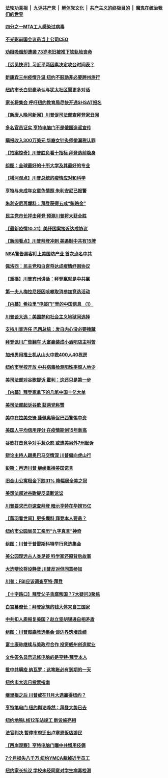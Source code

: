 

####  [法轮功真相](../../../../basic/blob/master/README.md?t=10211431) &nbsp;|&nbsp; [九评共产党](../../../../9ping.md/blob/master/README.md?t=10211431) &nbsp;|&nbsp; [解体党文化](../../../../jtdwh.md/blob/master/README.md?t=10211431)  &nbsp;|&nbsp; [共产主义的终极目的](../../../../gczydzjmd.md/blob/master/README.md?t=10211431) &nbsp;|&nbsp; [魔鬼在统治我们的世界](../../../../mgztzwmdsj.md/blob/master/README.md?t=10211431) 

#### [四分之一MTA工人感染过病毒](../pages/nsc412/n12490519.md?t=10211431) 

#### [不光彩前国会议员当上公司CEO](../pages/nsc412/n12490522.md?t=10211431) 

#### [劝阻吸烟却遭袭 73岁老妇被推下铁轨险丧命](../pages/nsc412/n12490531.md?t=10211431) 

#### [【远见快评】习近平两因素决定攻台时间表？](../pages/nsc412/n12490382.md?t=10211431) 

#### [新康宾三州疫情升温 纽约不鼓励非必要跨州旅行](../pages/nsc412/n12490545.md?t=10211431) 

#### [纽约市长白思豪承认与犹太社区需更多对话](../pages/nsc412/n12490533.md?t=10211431) 

#### [家长将集会 呼吁纽约教育局尽快开通SHSAT报名](../pages/nsc412/n12490536.md?t=10211431) 

#### [【新唐人晚间新闻】川普促司法部查拜登家丑闻](../pages/nsc412/n12490440.md?t=10211431) 

#### [多名官员证实 亨特电脑门不是俄国造谣宣传](../pages/nsc412/n12490390.md?t=10211431) 

#### [瞒报收入300万美元 华裔女针灸师偷漏税认罪](../pages/nsc412/n12490550.md?t=10211431) 

#### [【拍案惊奇】川普胜负看十指标 拜登选前隐身](../pages/nsc412/n12490348.md?t=10211431) 

#### [组图：全球最好的十所大学及其最好的专业](../pages/nsc412/n12490249.md?t=10211431) 

#### [【横河观点】川普总统的疫情应对和科学](../pages/nsc412/n12490099.md?t=10211431) 

#### [亨特与未成年女童色情照 朱利安尼已报警](../pages/nsc412/n12490151.md?t=10211431) 

#### [朱利安尼再爆料：拜登获得五成“贿赂金”](../pages/nsc412/n12490162.md?t=10211431) 

#### [民主党市长抨击拜登 预测川普将大获全胜](../pages/nsc412/n12490060.md?t=10211431) 

#### [【最新疫情10.21】美纾困案接近达成协议](../pages/nsc412/n12489936.md?t=10211431) 

#### [【新闻看点】川普拜登冲刺 美遏制中共有15牌](../pages/nsc412/n12489978.md?t=10211431) 

#### [NSA警告黑客盯上美国防产业 首次点名中共](../pages/nsc412/n12489650.md?t=10211431) 

#### [佩洛西：民主党和白宫将达成疫情纾困协议](../pages/nsc412/n12490027.md?t=10211431) 

#### [【重播】川普宾州讲话：拜登赢就是中共赢](../pages/nsc412/n12489588.md?t=10211431) 

#### [第一夫人梅拉尼娅因咳嗽取消参加竞选活动](../pages/nsc412/n12490019.md?t=10211431) 

#### [【内幕】希拉里“电邮门”里的中国信息 （1）](../pages/nsc412/n12489911.md?t=10211431) 

#### [川普谈大选：美国梦和社会主义地狱间选择](../pages/nsc412/n12489876.md?t=10211431) 

#### [支持川普连任 巴西总统：发自内心没必要掩藏](../pages/nsc412/n12489870.md?t=10211431) 

#### [拜登讽川广告翻车 大富豪装成小酒吧店主叫苦](../pages/nsc412/n12489815.md?t=10211431) 

#### [加州男用推土机从山火中救400人40栋房](../pages/nsc412/n12489005.md?t=10211431) 

#### [纽约市学校开放 中共病毒检测阳性率惊人地少](../pages/nsc412/n12489765.md?t=10211431) 

#### [美司法部对谷歌提诉 霍利：这还只是第一步](../pages/nsc412/n12489786.md?t=10211431) 

#### [【内幕】拜登家拿下的几笔中国十亿大单](../pages/nsc412/n12487902.md?t=10211431) 

#### [美司法部起诉谷歌 获两党称赞](../pages/nsc412/n12489629.md?t=10211431) 

#### [美中在拉美交锋 蓬佩奥等促巴西警惕中资](../pages/nsc412/n12489582.md?t=10211431) 

#### [美国人平均信用评分 在疫情期创15年新高](../pages/nsc412/n12489489.md?t=10211431) 

#### [谷歌打击竞争对手惹众怒 或遭美另外7州起诉](../pages/nsc412/n12489556.md?t=10211431) 

#### [辩论主持人跟奥巴马交情深 川普偏向虎山行](../pages/nsc412/n12489528.md?t=10211431) 

#### [彭斯：再选川普 继续重拾美国诺言](../pages/nsc412/n12489403.md?t=10211431) 

#### [旧金山公寓租金下跌31% 降幅居全美之冠](../pages/nsc412/n12489226.md?t=10211431) 

#### [美司法部对谷歌提反垄断诉讼](../pages/nsc412/n12489091.md?t=10211431) 

#### [川普要求巴尔速查拜登 暗示亨特在华捞15亿](../pages/nsc412/n12489415.md?t=10211431) 

#### [【薇羽看世间】更多爆料 拜登本人要悬？](../pages/nsc412/n12489423.md?t=10211431) 

#### [纽约市公园局员工亲历“九字真言”神奇](../pages/nsc412/n12488108.md?t=10211431) 

#### [组图：川普于普雷斯科特举行竞选集会](../pages/nsc412/n12488873.md?t=10211431) 

#### [美公园现远古人类足迹 科学家还原背后故事](../pages/nsc412/n12488063.md?t=10211431) 

#### [大选辩论将设静音 川普反对但同意参加](../pages/nsc412/n12488933.md?t=10211431) 

#### [川普：FBI应该调查亨特‧拜登](../pages/nsc412/n12488926.md?t=10211431) 

#### [【十字路口】拜登父子贪腐叛国？7大疑问3聚焦](../pages/nsc412/n12487922.md?t=10211431) 

#### [白宫幕僚长：拜登家族的钱大体来自三国家](../pages/nsc412/n12488802.md?t=10211431) 

#### [中共扣人质报复美国？赵立坚胡锡进自相矛盾](../pages/nsc412/n12488608.md?t=10211431) 

#### [组图：川普图森竞选集会 谈边界筑墙政绩](../pages/nsc412/n12488450.md?t=10211431) 

#### [富士康称继续与美政府合作 投资威州创造就业](../pages/nsc412/n12488458.md?t=10211431) 

#### [文件签名显示送修电脑的是亨特·拜登本人](../pages/nsc412/n12488381.md?t=10211431) 

#### [批中共瞒疫 纳瓦罗：这笔账必有到期的一天](../pages/nsc412/n12487792.md?t=10211431) 

#### [纽约市大选日投票指南](../pages/nsc412/n12488116.md?t=10211431) 

#### [继里根之后 川普或在11月大选赢得纽约？](../pages/nsc412/n12488123.md?t=10211431) 

#### [亨特笔电门 纽约舆论哗然：拜登大势已去](../pages/nsc412/n12488048.md?t=10211431) 

#### [纽约地铁L线12车站竣工 新设施亮相](../pages/nsc412/n12488044.md?t=10211431) 

#### [法官判决 暂停市府迁出卢塞恩饭店游民](../pages/nsc412/n12487985.md?t=10211431) 

#### [【西岸观察】亨特电脑门曝中共惯用伎俩](../pages/nsc412/n12487958.md?t=10211431) 

#### [7个月损失八千万 纽约YMCA裁掉近半员工](../pages/nsc412/n12488040.md?t=10211431) 

#### [纽约家长抗议 学校未经同意对学生病毒检测](../pages/nsc412/n12488042.md?t=10211431) 


